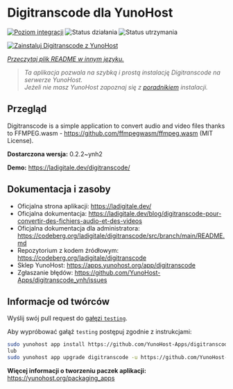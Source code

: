 <!--
To README zostało automatycznie wygenerowane przez <https://github.com/YunoHost/apps/tree/master/tools/readme_generator>
Nie powinno być ono edytowane ręcznie.
-->

# Digitranscode dla YunoHost

[![Poziom integracji](https://apps.yunohost.org/badge/integration/digitranscode)](https://ci-apps.yunohost.org/ci/apps/digitranscode/)
![Status działania](https://apps.yunohost.org/badge/state/digitranscode)
![Status utrzymania](https://apps.yunohost.org/badge/maintained/digitranscode)

[![Zainstaluj Digitranscode z YunoHost](https://install-app.yunohost.org/install-with-yunohost.svg)](https://install-app.yunohost.org/?app=digitranscode)

*[Przeczytaj plik README w innym języku.](./ALL_README.md)*

> *Ta aplikacja pozwala na szybką i prostą instalację Digitranscode na serwerze YunoHost.*  
> *Jeżeli nie masz YunoHost zapoznaj się z [poradnikiem](https://yunohost.org/install) instalacji.*

## Przegląd

Digitranscode is a simple application to convert audio and video files thanks to FFMPEG.wasm - https://github.com/ffmpegwasm/ffmpeg.wasm (MIT License).


**Dostarczona wersja:** 0.2.2~ynh2

**Demo:** <https://ladigitale.dev/digitranscode/>
## Dokumentacja i zasoby

- Oficjalna strona aplikacji: <https://ladigitale.dev/>
- Oficjalna dokumentacja: <https://ladigitale.dev/blog/digitranscode-pour-convertir-des-fichiers-audio-et-des-videos>
- Oficjalna dokumentacja dla administratora: <https://codeberg.org/ladigitale/digitranscode/src/branch/main/README.md>
- Repozytorium z kodem źródłowym: <https://codeberg.org/ladigitale/digitranscode>
- Sklep YunoHost: <https://apps.yunohost.org/app/digitranscode>
- Zgłaszanie błędów: <https://github.com/YunoHost-Apps/digitranscode_ynh/issues>

## Informacje od twórców

Wyślij swój pull request do [gałęzi `testing`](https://github.com/YunoHost-Apps/digitranscode_ynh/tree/testing).

Aby wypróbować gałąź `testing` postępuj zgodnie z instrukcjami:

```bash
sudo yunohost app install https://github.com/YunoHost-Apps/digitranscode_ynh/tree/testing --debug
lub
sudo yunohost app upgrade digitranscode -u https://github.com/YunoHost-Apps/digitranscode_ynh/tree/testing --debug
```

**Więcej informacji o tworzeniu paczek aplikacji:** <https://yunohost.org/packaging_apps>
